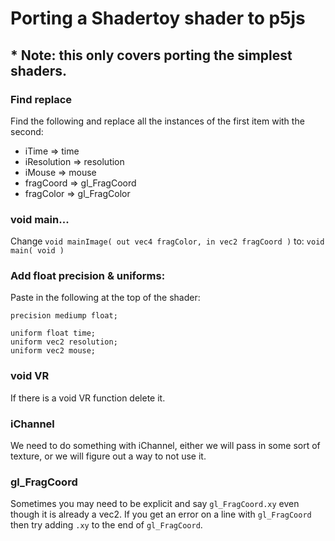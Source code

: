 # Porting a Shadertoy shader to p5js
## * Note: this only covers porting the simplest shaders.

### Find replace
Find the following and replace all the instances of the first item with the second:
 - iTime => time
 - iResolution => resolution
 - iMouse => mouse
 - fragCoord => gl_FragCoord
 - fragColor => gl_FragColor

### void main...
Change
`void mainImage( out vec4 fragColor, in vec2 fragCoord )`
to:
`void main( void )`

### Add float precision & uniforms:
Paste in the following at the top of the shader:
```
precision mediump float;

uniform float time;
uniform vec2 resolution;
uniform vec2 mouse;
```

### void VR
If there is a void VR function delete it.

### iChannel
We need to do something with iChannel, either we will pass in some sort of texture, or we will figure out a way to not use it.

### gl_FragCoord
Sometimes you may need to be explicit and say `gl_FragCoord.xy` even though it is already a vec2. If you get an error on a line with `gl_FragCoord` then try adding `.xy` to the end of `gl_FragCoord`.
